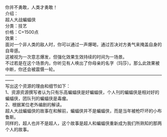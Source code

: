 <title>你并不勇敢，人类才勇敢！</title>
<meta name="GENERATOR" content="WinCHM">
<meta http-equiv="Content-Type" content="text/html; charset=gb2312">
<br>你并不勇敢，人类才勇敢！
<br>介绍：
<br>      超人大战蝙蝠侠
<br>分类：技艺
<br>价格：C+1500点
<br>效果：
<br>       面对一个非人类的敌人时，你可以通过一声爆喝，通过否决对方勇气来掩盖自身的自卑感。
<br>       这被视为一次意志爆发，但强化效果生效持续的时间为一场景。
<br>       不过若是在这个场景内，你听见有人唤出了你母亲的名字（玛莎）。那么此效果被中断，你还会被震慑一轮。
<br>――――――――――――――――――――――――――――――――――――――
<br>写出这个资源的理由和细节如下：
<br>1、资源资源撰写者认为只有乐高蝙蝠侠是好蝙蝠侠，个人刊的蝙蝠侠是相对好的蝙蝠侠，团队刊的蝙蝠侠是毒瘤。
<br>2、根据某位老外编剧的解读。
<br>超人大战蝙蝠侠的故事在和解前，蝙蝠侠并不是蝙蝠侠，而是当年被枪吓坏的小布鲁斯。
<br>同样的，超人也并不是超人，这个故事是超人和蝙蝠侠重新成为我们所熟知的那两个人的故事。
<br>
<br>